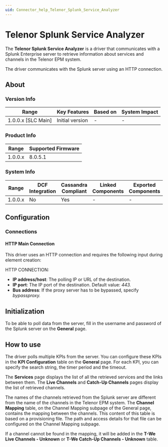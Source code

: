 ```yaml
---
uid: Connector_help_Telenor_Splunk_Service_Analyzer
---
```


# Telenor Splunk Service Analyzer

The **Telenor Splunk Service Analyzer** is a driver that communicates with a Splunk Enterprise server to retrieve information about services and channels in the Telenor EPM system.

The driver communicates with the Splunk server using an HTTP connection.

## About

### Version Info

| **Range**            | **Key Features** | **Based on** | **System Impact** |
|----------------------|------------------|--------------|-------------------|
| 1.0.0.x \[SLC Main\] | Initial version  | \-           | \-                |

### Product Info

| **Range** | **Supported Firmware** |
|-----------|------------------------|
| 1.0.0.x   | 8.0.5.1                |

### System Info

| **Range** | **DCF Integration** | **Cassandra Compliant** | **Linked Components** | **Exported Components** |
|-----------|---------------------|-------------------------|-----------------------|-------------------------|
| 1.0.0.x   | No                  | Yes                     | \-                    | \-                      |

## Configuration

### Connections

#### HTTP Main Connection

This driver uses an HTTP connection and requires the following input during element creation:

HTTP CONNECTION:

- **IP address/host**: The polling IP or URL of the destination.
- **IP port**: The IP port of the destination. Default value: *443.*
- **Bus address**: If the proxy server has to be bypassed, specify *bypassproxy.*

## Initialization

To be able to poll data from the server, fill in the username and password of the Splunk server on the **General** page.

## How to use

The driver polls multiple KPIs from the server. You can configure these KPIs in the **KPI Configuration** table on the **General** page. For each KPI, you can specify the search string, the timer period and the timeout.

The **Services** page displays the list of all the retrieved services and the links between them. The **Live Channels** and **Catch-Up Channels** pages display the list of retrieved channels.

The names of the channels retrieved from the Splunk server are different from the name of the channels in the Telenor EPM system. The **Channel Mapping** table, on the Channel Mapping subpage of the General page, contains the mapping between the channels. This content of this table is based on a provisioning file. The path and access details for that file can be configured on the Channel Mapping subpage.

If a channel cannot be found in the mapping, it will be added in the **T-We Live Channels - Unknown** or **T-We Catch-Up Channels - Unknown** table.
